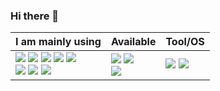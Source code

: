 ### Hi there 👋

<!--
**giseggi/giseggi** is a ✨ _special_ ✨ repository because its `README.md` (this file) appears on your GitHub profile.

Here are some ideas to get you started:

🔭 I’m currently working on ...
- 🌱 I’m currently learning ...
- 👯 I’m looking to collaborate on ...
- 🤔 I’m looking for help with ...
- 💬 Ask me about ...
- 📫 How to reach me: ...
- 😄 Pronouns: ...
- ⚡ Fun fact: ...
-->

|I am mainly using|Available|Tool/OS| 
|-----|-----|-----|
|<img src="https://img.shields.io/badge/-JAVA-FF160B?style=flat-square&logo=JAVA"/> <img src="https://img.shields.io/badge/-Spring-6DB33F?style=flat-square&logo=spring&logoColor=white"/> <img src="https://img.shields.io/badge/-Spring Boot-6DB33F?style=flat-square&logo=springboot&logoColor=white"/> <img src="https://img.shields.io/badge/-JavaScript-F7DF1E?style=flat-square&logo=javascript&logoColor=white"/> <img src="https://img.shields.io/badge/-HTML5-E34F26?style=flat-square&logo=html5&logoColor=white"/> <br> <img src="https://img.shields.io/badge/-Oracle Database-F80000?style=flat-square&logo=oracle"/> <img src="https://img.shields.io/badge/-PostgreSQL-4169E1?style=flat-square&logo=postgresql&logoColor=white"/> <img src="https://img.shields.io/badge/-Microsoft SQL Server-CC2927?style=flat-square&logo=microsoftsqlserver&logoColor=white"/> |<img src = "https://img.shields.io/badge/-C-A8B9CC?style=flat-square&logo=c&logoColor=white"/> <img src = "https://img.shields.io/badge/-C++-00599C?style=flat-square&logo=c%2B%2B&logoColor=white"/> <br> <img src="https://img.shields.io/badge/-MySQL-4479A1?style=flat-square&logo=mysql&logoColor=white"/> |<img src="https://img.shields.io/badge/-Eclipse-2C2255?style=flat-square&logo=eclipseide&logoColor=white"/> <img src="https://img.shields.io/badge/-Visual Studio-5C2D91?style=flat-square&logo=visualstudio&logoColor=white"/> |
